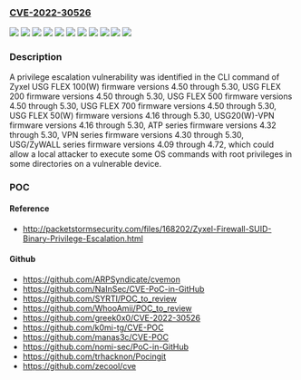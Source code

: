 ### [CVE-2022-30526](https://cve.mitre.org/cgi-bin/cvename.cgi?name=CVE-2022-30526)
![](https://img.shields.io/static/v1?label=Product&message=ATP%20series%20firmware&color=blue)
![](https://img.shields.io/static/v1?label=Product&message=USG%2020(W)-VPN%20firmware&color=blue)
![](https://img.shields.io/static/v1?label=Product&message=USG%20FLEX%20100(W)%20firmware&color=blue)
![](https://img.shields.io/static/v1?label=Product&message=USG%20FLEX%20200%20firmware&color=blue)
![](https://img.shields.io/static/v1?label=Product&message=USG%20FLEX%2050(W)%20firmware&color=blue)
![](https://img.shields.io/static/v1?label=Product&message=USG%20FLEX%20500%20firmware&color=blue)
![](https://img.shields.io/static/v1?label=Product&message=USG%20FLEX%20700%20firmware&color=blue)
![](https://img.shields.io/static/v1?label=Product&message=USG%2FZyWALL%20series%20firmware&color=blue)
![](https://img.shields.io/static/v1?label=Product&message=VPN%20series%20firmware&color=blue)
![](https://img.shields.io/static/v1?label=Version&message=n%2Fa&color=blue)
![](https://img.shields.io/static/v1?label=Vulnerability&message=CWE-269%3A%20Improper%20Privilege%20Management&color=brighgreen)

### Description

A privilege escalation vulnerability was identified in the CLI command of Zyxel USG FLEX 100(W) firmware versions 4.50 through 5.30, USG FLEX 200 firmware versions 4.50 through 5.30, USG FLEX 500 firmware versions 4.50 through 5.30, USG FLEX 700 firmware versions 4.50 through 5.30, USG FLEX 50(W) firmware versions 4.16 through 5.30, USG20(W)-VPN firmware versions 4.16 through 5.30, ATP series firmware versions 4.32 through 5.30, VPN series firmware versions 4.30 through 5.30, USG/ZyWALL series firmware versions 4.09 through 4.72, which could allow a local attacker to execute some OS commands with root privileges in some directories on a vulnerable device.

### POC

#### Reference
- http://packetstormsecurity.com/files/168202/Zyxel-Firewall-SUID-Binary-Privilege-Escalation.html

#### Github
- https://github.com/ARPSyndicate/cvemon
- https://github.com/NaInSec/CVE-PoC-in-GitHub
- https://github.com/SYRTI/POC_to_review
- https://github.com/WhooAmii/POC_to_review
- https://github.com/greek0x0/CVE-2022-30526
- https://github.com/k0mi-tg/CVE-POC
- https://github.com/manas3c/CVE-POC
- https://github.com/nomi-sec/PoC-in-GitHub
- https://github.com/trhacknon/Pocingit
- https://github.com/zecool/cve

